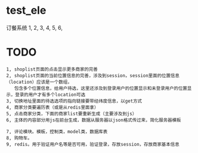 # test_ele
订餐系统
1,
2,
3,
4,
5,
6,

# TODO
    1, shoplist页面的点击显示更多商家的完善
    2, shoplist页面的当前位置信息的完善，涉及到session，session里面的位置信息（location）应该是一个数组，
       包含多个位置信息，给用户待选，这里还涉及到登录用户的位置显示和未登录用户的位置显示，登录的用户才有多个location可选
    3, 切换地址里面的待选选项的指向链接要带经纬度信息，以get方式
    4, 商家分类要遍历表（或是从redis里面拿）
    5, 点击商家分类，下面的商家list要重新生成（主要涉及到js）
    6, 主体的内容部分用js在前台生成，数据从服务器以json格式传过来，简化服务器模板

    7, 评论模块。模板，控制类，model类，数据库表
    8, 购物车。
    9, redis。用于验证用户名等是否可用，验证登录，存放session，存放商家基本信息
